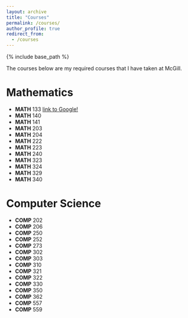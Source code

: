 ```yaml
---
layout: archive
title: "Courses"
permalink: /courses/
author_profile: true
redirect_from:
  - /courses
---
```


{% include base_path %}

The courses below are my required courses that I have taken at McGill.

Mathematics
======

  * **MATH** 133 [link to Google!](http://google.com)
  * **MATH** 140
  * **MATH** 141
  * **MATH** 203
  * **MATH** 204
  * **MATH** 222
  * **MATH** 223
  * **MATH** 240
  * **MATH** 323
  * **MATH** 324
  * **MATH** 329
  * **MATH** 340
 
Computer Science
======

  * **COMP** 202
  * **COMP** 206
  * **COMP** 250
  * **COMP** 252
  * **COMP** 273
  * **COMP** 302
  * **COMP** 303
  * **COMP** 310
  * **COMP** 321
  * **COMP** 322
  * **COMP** 330
  * **COMP** 350
  * **COMP** 362
  * **COMP** 557
  * **COMP** 559

